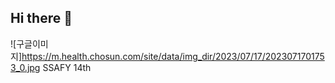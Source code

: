 ## Hi there 👋
![구글이미지]https://m.health.chosun.com/site/data/img_dir/2023/07/17/2023071701753_0.jpg
SSAFY 14th


